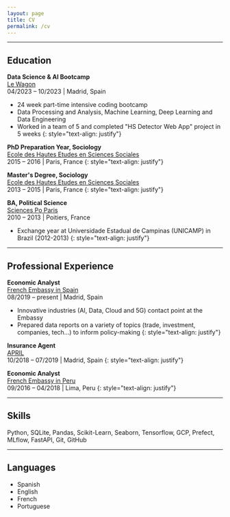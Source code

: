 ```yaml
---
layout: page
title: CV
permalink: /cv
---
```


---

## Education

**Data Science & AI Bootcamp** <br />
<a href="https://www.lewagon.com/" target="_blank">Le Wagon</a> <br />
04/2023 – 10/2023 | Madrid, Spain
- 24 week part-time intensive coding bootcamp
- Data Processing and Analysis, Machine Learning, Deep Learning and Data Engineering
- Worked in a team of 5 and completed "HS Detector Web App" project in 5 weeks
{: style="text-align: justify"}

**PhD Preparation Year, Sociology** <br />
<a href="https://www.ehess.fr/fr" target="_blank">Ecole des Hautes Etudes en Sciences Sociales</a> <br />
2015 – 2016 | Paris, France
{: style="text-align: justify"}

**Master's Degree, Sociology** <br />
<a href="https://www.ehess.fr/fr" target="_blank">Ecole des Hautes Etudes en Sciences Sociales</a> <br />
2013 – 2015 | Paris, France
{: style="text-align: justify"}

**BA, Political Science** <br />
<a href="https://www.sciencespo.fr/fr/" target="_blank">Sciences Po Paris</a> <br />
2010 – 2013 | Poitiers, France
- Exchange year at Universidade Estadual de Campinas (UNICAMP) in Brazil (2012-2013)
{: style="text-align: justify"}


---
## Professional Experience

**Economic Analyst** <br />
<a href="https://www.tresor.economie.gouv.fr/" target="_blank">French Embassy in Spain</a> <br />
08/2019 – present | Madrid, Spain
- Innovative industries (AI, Data, Cloud and 5G) contact point at the Embassy
- Prepared data reports on a variety of topics (trade, investment, companies, tech...) to inform policy-making
{: style="text-align: justify"}

**Insurance Agent** <br />
<a href="https://www.april.com/en/" target="_blank">APRIL</a> <br />
10/2018 – 07/2019 | Madrid, Spain
{: style="text-align: justify"}

**Economic Analyst** <br />
<a href="https://www.tresor.economie.gouv.fr/" target="_blank">French Embassy in Peru</a> <br />
09/2016 – 04/2018 | Lima, Peru
{: style="text-align: justify"}

---
## Skills

Python, SQLite, Pandas, Scikit-Learn, Seaborn, Tensorflow, GCP, Prefect, MLflow, FastAPI, Git, GitHub

---
## Languages

- Spanish
- English
- French
- Portuguese
